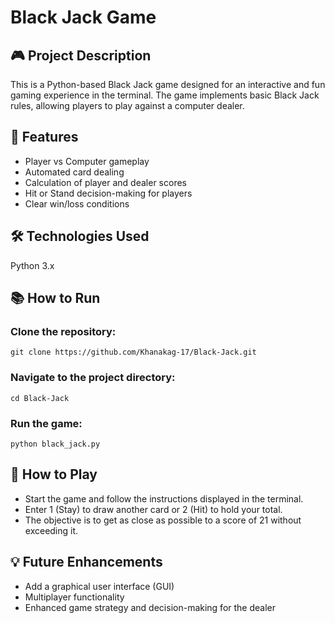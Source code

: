 # Black Jack Game

## 🎮 Project Description
This is a Python-based Black Jack game designed for an interactive and fun gaming experience in the terminal. The game implements basic Black Jack rules, allowing players to play against a computer dealer.

## 🚀 Features
* Player vs Computer gameplay
* Automated card dealing
* Calculation of player and dealer scores
* Hit or Stand decision-making for players
* Clear win/loss conditions

## 🛠️ Technologies Used
Python 3.x

## 📚 How to Run

### Clone the repository:
    git clone https://github.com/Khanakag-17/Black-Jack.git

### Navigate to the project directory:
    cd Black-Jack

### Run the game:
    python black_jack.py

## 🎲 How to Play
+ Start the game and follow the instructions displayed in the terminal.
+ Enter 1 (Stay) to draw another card or 2 (Hit) to hold your total.
+ The objective is to get as close as possible to a score of 21 without exceeding it.

## 💡 Future Enhancements
* Add a graphical user interface (GUI)
* Multiplayer functionality
* Enhanced game strategy and decision-making for the dealer
